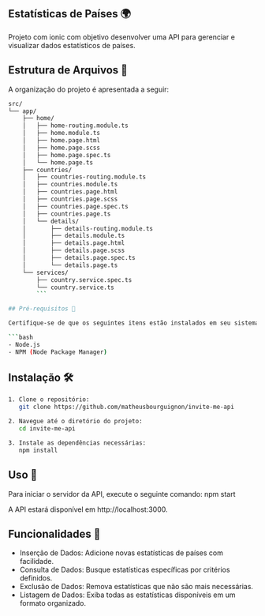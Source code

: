 ## Estatísticas de Países 🌍

Projeto com ionic com objetivo desenvolver uma API para gerenciar e visualizar dados estatísticos de países.

## Estrutura de Arquivos 📄

A organização do projeto é apresentada a seguir:

```bash
src/
└── app/
    ├── home/
    │   ├── home-routing.module.ts
    │   ├── home.module.ts
    │   ├── home.page.html
    │   ├── home.page.scss
    │   ├── home.page.spec.ts
    │   └── home.page.ts
    ├── countries/
    │   ├── countries-routing.module.ts
    │   ├── countries.module.ts
    │   ├── countries.page.html
    │   ├── countries.page.scss
    │   ├── countries.page.spec.ts
    │   ├── countries.page.ts
    │   └── details/
    │       ├── details-routing.module.ts
    │       ├── details.module.ts
    │       ├── details.page.html
    │       ├── details.page.scss
    │       ├── details.page.spec.ts
    │       └── details.page.ts
    └── services/
        ├── country.service.spec.ts
        └── country.service.ts
        ```

## Pré-requisitos 🔧

Certifique-se de que os seguintes itens estão instalados em seu sistema:

```bash
- Node.js
- NPM (Node Package Manager) 
```

## Instalação 🛠

```bash
1. Clone o repositório:
   git clone https://github.com/matheusbourguignon/invite-me-api
```

```bash
2. Navegue até o diretório do projeto:
   cd invite-me-api
```

```bash
3. Instale as dependências necessárias:
   npm install
```

## Uso 🚀

Para iniciar o servidor da API, execute o seguinte comando:
   npm start

A API estará disponível em http://localhost:3000.

## Funcionalidades 🌟

- Inserção de Dados: Adicione novas estatísticas de países com facilidade.
- Consulta de Dados: Busque estatísticas específicas por critérios definidos.
- Exclusão de Dados: Remova estatísticas que não são mais necessárias.
- Listagem de Dados: Exiba todas as estatísticas disponíveis em um formato organizado.
